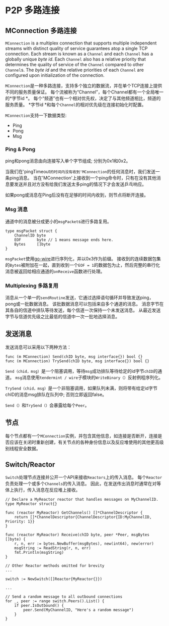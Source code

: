 # P2P 多路连接

## MConnection 多路连接

`MConnection` is a multiplex connection that supports multiple independent streams with distinct quality of service guarantees atop a single TCP connection. Each stream is known as a `Channel` and each `Channel` has a globally unique *byte id*. Each `Channel` also has a relative priority that determines the quality of service of the `Channel` compared to other `Channel`s. The *byte id* and the relative priorities of each `Channel` are configured upon initialization of the connection.

`MConnection`是一种多路连接，支持多个独立的数据流，并在单个TCP连接上提供不同的服务质量保证。 每个流被称为“Channel”，每个Channel都有一个全局唯一的*字节id *。 每个“频道”也有一个相对优先权，决定了与其他频道相比，频道的服务质量。 *字节id *和每个`Channel`的相对优先级在连接初始化时配置。

`MConnection`支持一下数据类型:

- Ping
- Pong
- Msg

### Ping & Pong

ping和pong消息由向连接写入单个字节组成; 分别为0x1和0x2。

当我们在'pingTimeout`的时间内没有收到'MConnection`的任何消息时，我们发送一条ping消息。 当在'MConnection'上接收到一个ping命令时，只有在没有其他消息要发送并且对方没有给我们发送太多ping的情况下才会发送乒乓响应。

如果pong或消息在Ping后没有在足够的时间内收到，则节点将断开连接。

### Msg 消息

通道中的消息被分成更小的`msgPacket`s进行多路复用。

```
type msgPacket struct {
	ChannelID byte
	EOF       byte // 1 means message ends here.
	Bytes     []byte
}

```

`msgPacket`使用[go-wire](https://github.com/tendermint/go-wire)进行序列化，并以0x3作为前缀。 接收到的连续数据包集的`Bytes`被附加在一起，直到收到一个`EOF = 1`的数据包为止，然后完整的串行化消息被返回给相应通道的`onReceive`函数进行处理。

### Multiplexing 多路复用


消息从一个单一的`sendRoutine`发送，它通过选择语句循环并导致发送ping，pong或一批数据消息。 该批数据消息可以包括来自多个通道的消息。 消息字节在其各自的信道中排队等待发送，每个信道一次保持一个未发送消息。 从最近发送字节与信道优先级之比最低的信道中一次一批地选择消息。

## 发送消息

发送消息可以采用以下两种方法：

```
func (m MConnection) Send(chID byte, msg interface{}) bool {}
func (m MConnection) TrySend(chID byte, msg interface{}) bool {}
```

`Send（chid，msg）`是一个阻塞调用，等待`msg`成功排队等待给定的id字节`chID`的通道。 `msg`消息使用`tendermint / wire`子模块的`WriteBinary（）`反射例程序列化。

`TrySend（chid，msg）`是一个非阻塞调用，如果队列未满，则将带有给定id字节chID的消息msg排队在队列中; 否则立即返回false。

`Send（）`和`TrySend（）`会暴露给每个`Peer`。

## 节点

每个节点都有一个`MConnection`实例，并包含其他信息，如连接是否断开，连接是否应该在关闭时重新创建，有关节点的各种身份信息以及反应堆使用的其他更高级别线程安全数据。


## Switch/Reactor


`Switch`处理节点连接并公开一个API来接收`Reactors`上的传入消息。 每个`Reactor`负责处理一个或多个`Channels`的传入消息。 因此，在发送传出消息时通常在对等体上执行，传入消息在反应堆上接收。


```
// Declare a MyReactor reactor that handles messages on MyChannelID.
type MyReactor struct{}

func (reactor MyReactor) GetChannels() []*ChannelDescriptor {
    return []*ChannelDescriptor{ChannelDescriptor{ID:MyChannelID, Priority: 1}}
}

func (reactor MyReactor) Receive(chID byte, peer *Peer, msgBytes []byte) {
    r, n, err := bytes.NewBuffer(msgBytes), new(int64), new(error)
    msgString := ReadString(r, n, err)
    fmt.Println(msgString)
}

// Other Reactor methods omitted for brevity
...

switch := NewSwitch([]Reactor{MyReactor{}})

...

// Send a random message to all outbound connections
for _, peer := range switch.Peers().List() {
    if peer.IsOutbound() {
        peer.Send(MyChannelID, "Here's a random message")
    }
}
```